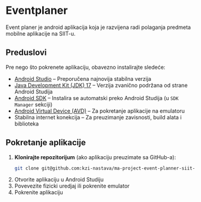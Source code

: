 # Eventplaner

Event planer je android aplikacija koja je razvijena radi polaganja predmeta mobilne aplikacije na SIIT-u.

## Preduslovi

Pre nego što pokrenete aplikaciju, obavezno instalirajte sledeće:

- [Android Studio](https://developer.android.com/studio) – Preporučena najnovija stabilna verzija
- [Java Development Kit (JDK) 17](https://www.oracle.com/java/technologies/javase/jdk17-archive-downloads.html) – Verzija zvanično podržana od strane Android Studija
- [Android SDK](https://developer.android.com/studio#downloads) – Instalira se automatski preko Android Studija (u `SDK Manager` sekciji)
- [Android Virtual Device (AVD)](https://developer.android.com/studio/run/managing-avds) – Za pokretanje aplikacije na emulatoru
- Stabilna internet konekcija – Za preuzimanje zavisnosti, build alata i biblioteka


## Pokretanje aplikacije

1. **Klonirajte repozitorijum** (ako aplikaciju preuzimate sa GitHub-a):
   ```bash
   git clone git@github.com:kzi-nastava/ma-project-event-planner-siit-2024-team-23.git
2. Otvorite aplikaciju u Android Studiju
3. Povevezite fizicki uredjaj ili pokrenite emulator
4. Pokrenite aplikaciju
